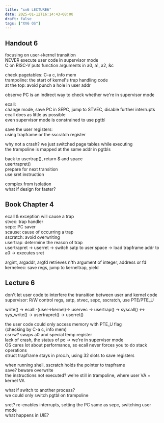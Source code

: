 ```yaml
---
title: "xv6 LECTURE6"
date: 2025-01-12T16:14:43+08:00
draft: false
tags: ["XV6 OS"]
---
```


## Handout 6

focusing on user->kernel transition  
NEVER execute user code in supervisor mode  
C on RISC-V puts function arguments in a0, a1, a2, &c  

check pagetables: C-a c, info mem  
trampoline: the start of kernel's trap handling code  
at the top: avoid punch a hole in user addr  

observe PC is an indirect way to check whether we're in supervisor mode  

ecall:  
change mode, save PC in SEPC, jump to STVEC, disable further interrupts  
ecall does as little as possible  
even supervisor mode is constrained to use pgtbl  

save the user registers:  
using trapframe or the sscratch register  

why not a crash? we just switched page tables while executing  
the trampoline is mapped at the same addr in pgtbls  

back to usertrap(), return $ and space  
usertrapret()  
prepare for next transition  
use sret instruction  

complex from isolation  
what if design for faster?  

## Book Chapter 4

ecall & exception will cause a trap  
stvec: trap handler  
sepc: PC saver  
scause: cause of occurring a trap  
sscratch: avoid overwriting  
usertrap: determine the reason of trap  
usertrapret -> userret -> switch satp to user space -> load trapframe addr to a0 -> executes sret  

argint, argaddr, argfd retrieves n'th argument of integer, address or fd  
kernelvec: save regs, jump to kerneltrap, yield

## Lecture 6

don't let user code to interfere the transition between user and kernel code  
supervisor: R/W control regs, satp, stvec, sepc, sscratch, use PTE/PTE_U  

write() -> ecall -(user->kernel)-> uservec -> usertrap() -> syscall() <-> sys_write() -> usertrapret() -> userret()

the user code could only access memory with PTE_U flag  
(checking by C-a c, info mem)  
csrrw? swaps a0 and special temp register  
lack of crash, the status of pc -> we're in supervisor mode  
OS cares lot about performance, so ecall never forces you to do stack operations  
struct trapframe stays in proc.h, using 32 slots to save registers  

when running shell, sscratch holds the pointer to trapframe  
save? beware overwrite  
the instructions not executed? we're still in trampoline, where user VA = kernel VA  

what if switch to another process?  
we could only switch pgtbl on trampoline  

sret? re-enables interrupts, setting the PC same as sepc, switching user mode  
what happens in UIE? 